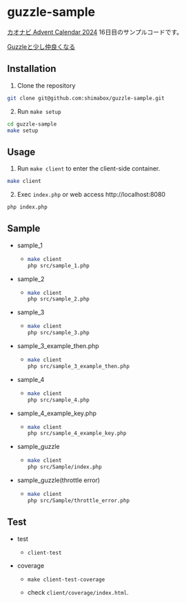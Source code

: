 # guzzle-sample

[カオナビ Advent Calendar 2024](https://qiita.com/advent-calendar/2024/kaonavi "株式会社カオナビ - Qiita Advent Calendar 2024 - Qiita") 16日目のサンプルコードです。  

[Guzzleと少し仲良くなる](https://zenn.dev/shimabox/articles/d45f26893b7d18 "Guzzleと少し仲良くなる")

## Installation

1. Clone the repository
```sh
git clone git@github.com:shimabox/guzzle-sample.git
```
2. Run `make setup`
```sh
cd guzzle-sample
make setup
```

## Usage

1. Run `make client` to enter the client-side container.
```sh
make client
```
2. Exec `index.php` or web access http://localhost:8080
```sh
php index.php
```

## Sample

- sample_1
  - ```sh
    make client
    php src/sample_1.php
    ```
- sample_2
  - ```sh
    make client
    php src/sample_2.php
    ```
- sample_3
  - ```sh
    make client
    php src/sample_3.php
    ```
- sample_3_example_then.php
  - ```sh
    make client
    php src/sample_3_example_then.php
    ```
- sample_4
  - ```sh
    make client
    php src/sample_4.php
    ```
- sample_4_example_key.php
  - ```sh
    make client
    php src/sample_4_example_key.php
    ```
- sample_guzzle
  - ```sh
    make client
    php src/Sample/index.php
    ```
- sample_guzzle(throttle error)
  - ```sh
    make client
    php src/Sample/throttle_error.php
    ```
## Test

- test
  - ```shell
    client-test
    ```
- coverage
  - ```shell
    make client-test-coverage
    ```
  - check `client/coverage/index.html`.
